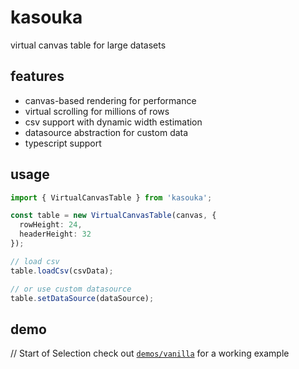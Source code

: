# kasouka

virtual canvas table for large datasets

## features

- canvas-based rendering for performance
- virtual scrolling for millions of rows
- csv support with dynamic width estimation
- datasource abstraction for custom data
- typescript support

## usage

```ts
import { VirtualCanvasTable } from 'kasouka';

const table = new VirtualCanvasTable(canvas, {
  rowHeight: 24,
  headerHeight: 32
});

// load csv
table.loadCsv(csvData);

// or use custom datasource
table.setDataSource(dataSource);
```

## demo

// Start of Selection
check out [`demos/vanilla`](demos/vanilla) for a working example